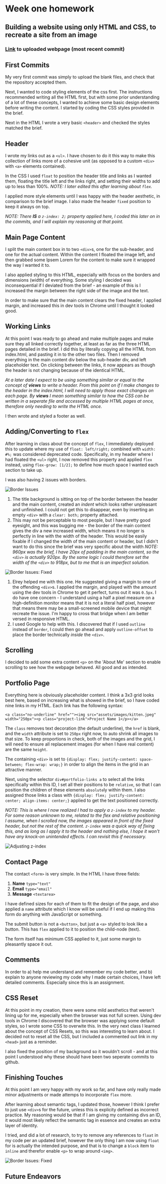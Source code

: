 # Week one homework

## Building a website using only HTML and CSS, to recreate a site from an image

### [Link](https://agtravis.github.io/homework-week-1/index.html) to uploaded webpage (most recent commit)

## First Commits

My very first commit was simply to upload the blank files, and check that the repository accepted them.

Next, I wanted to code styling elements of the css first. The instructions recommended writing all the HTML first, but with some prior understanding of a lot of these concepts, I wanted to achieve some basic design elements before writing the content. I started by coding the CSS styles provided in the brief.

Next in the HTML I wrote a very basic `<header>` and checked the styles matched the brief.

## Header

I wrote my links out as a `<ul>`. I have chosen to do it this way to make this collection of links more of a cohesive unit (as opposed to a custom `<div>` with `<a>` elements contained).

In the CSS I used ```float``` to position the header title and links as I wanted them, floating the title left and the links right, and setting their widths to add up to less than 100%. *NOTE: I later edited this after learning about ```flex```.*

I applied more style elements until I was happy with the header aesthetic, in comparison to the brief image. I also made the header ```fixed``` position to keep it always on top.

*NOTE: There **IS** a ```z-index: 2;``` property applied here, I coded this later on in the commits, and I will explain my reasoning at that point.*

## Main Page Content

I split the main content box in to two ```<div>```s, one for the sub-header, and one for the actual content. Within the content I floated the image left, and then grabbed some Ipsem Lorem for the content to make sure it wrapped the way I wanted it to.

I also applied styling to this HTML, especially with focus on the borders and dimensions (width) of everything. Some styling I decided was inconsequential if I deviated from the brief - an example of this is I increased the margin between the right side of the image and the text.

In order to make sure that the main content clears the fixed header, I applied margin, and increased this in dev tools in Chrome until I thought it looked good.

## Working Links

At this point I was ready to go ahead and make multiple pages and make sure they all linked correctly together, at least as far as the three HTML pages detailed in the brief. I did this by literally copying all the HTML from index.html, and pasting it in to the other two files. Then I removed everything in the main content div below the sub-header div, and left placeholder text. On clicking between the links, it now appears as though the header is not changing because of the identical HTML.

*At a later date I expect to be using something similar or equal to the concept of **views** to write a header. From this point on if I make changes to the header in the index.html, I will need to apply those exact changes on each page. By **views** I mean something similar to how the CSS can be written in a seperate file and accessed by multiple HTML pages at once, therefore only needing to write the HTML once.*

I then wrote and styled a footer as well.

## Adding/Converting to ```flex```

After learning in class about the concept of ```flex```, I immediately deployed this to update where my use of ```float: left/right;``` combined with ```width: #%;``` was considered deprecated code. Specifically, in my header where I had floated the ```<ul>``` right, I now removed this property and applied ```flex``` instead, using ```flex-grow: [1/2];``` to define how much space I wanted each section to take up.

I was also having 2 issues with borders.

![Border Issues](https://github.com/agtravis/homework-week-1/blob/master/assets/images/border-issues.PNG)


1. The title background is sitting on top of the border between the header and the main content, created an *indent* which looks rather unpleasant and unfinished. I could not get this to disappear, even by inserting an empty ```<div>``` with a ```clear: both;``` property attached.
1. This may not be perceptable to most people, but I have pretty good eyesight, and this was bugging me - the border of the main content gives the div a new increased width, which means it no longer is perfectly in line with the width of the header. This would be easily fixable if I changed the width of the main content or header, but I didn't want to do this since the brief was very specific about the width *NOTE: 960px was the brief, I have 20px of padding in the main content, so the ```<div>``` is actually 920px. By the same logic I could therefore set the width of the ```<div>``` to 918px, but to me that is an imperfect solution.*

![Border Issues: Fixed](https://github.com/agtravis/homework-week-1/blob/master/assets/images/border-issues-fixed.PNG)

1. Elrey helped me with this one. He suggested giving a margin to one of the offending ```<div>```s. I applied the margin, and played with the amount using the dev tools in Chrome to get it perfect, turns out it was ```0.5px```. I do have one concern - I understand using a half a pixel measure on a high-definition monitor means that it is not a literal half pixel, however that means there may be a small-screened mobile device that might recreate the issue. I'm happy to cross that bridge when I am better versed in responsive HTML.
1. I used Google to help with this. I discovered that if I used ```outline``` instead of ```border```, I could then go ahead and apply ```outline-offset``` to place the border technically *inside* the ```<div>```.

## Scrolling

I decided to add some extra content ```<p>``` on the 'About Me' section to enable scrolling to see how the webpage behaved. All good and as intended.

## Portfolio Page

Everything here is obviously placeholder content. I think a 3x3 grid looks best here, based on increasing what is showed in the brief, so I have coded nine links in my HTML. Each link has the following syntax:

```<a class="no-underline" href=""><img src="assets/images/kitten.jpeg" width="250px"><p class="project-link">Project Name 1</p></a>```

The ```class``` removes text decoration (the default underline), the ```href``` is blank, and the ```width``` attribute is set to ```250px``` right now, to auto shrink all images to that size. To keep proportions in check, both of the images and the grid, I will need to ensure all replacement images (for when I have real content) are the same ```height```.

The containing ```<div>``` is set to ```{display: flex; justify-content: space-between; flex-wrap: wrap;}``` in order to align the items in the grid in an attractive manner.

Next, using the selector ```div#portfolio-links a``` to select all the links specifically within this ID, I set all their positions to be ```relative```, so that I can position the children of these elements ```absolute```ly within them. I also assigned those links a class with ```{display: flex; justify-content: center; align-items: center;}``` applied to get the text positioned correctly.

*NOTE: This is where I now realized I had to apply a ```z-index``` to my header. For some reason unknown to me, related to the flex and relative positioning I assume, when I scrolled now, the images appeared in front of the fixed header, but not the rest of the content. ```z-index``` was a quick way of fixing this, and as long as I apply it to the header and nothing else, I hope it won't have any knock-on unintended effects. I can revisit this if necessary.*

![Adjusting z-index](https://github.com/agtravis/homework-week-1/blob/master/assets/images/z-index.PNG)

## Contact Page

The contact ```<form>``` is very simple. In the HTML I have three fields:

1. **Name**  ```type="text"```
1. **Email** ```type="email"```
1. **Message** ```<textarea>```

I have defined sizes for each of them to fit the design of the page, and also applied a ```name``` attribute which I know will be useful if I end up making this form do anything with JavaScript or something.

The submit button is not a ```<button>```, but just a ```<a>``` styled to look like a button. This has ```flex``` applied to it to position the child-node (text).

The form itself has minimum CSS applied to it, just some margin to pleasantly space it out.

## Comments

In order to a) help me understand and remember my code better, and b) explain to anyone reviewing my code why I made certain choices, I have left detailed comments. Especially since this is an assignment.

## CSS Reset

At this point in my creation, there were some mild aesthetics that weren't lining up for me, especially when the browser was not full screen. Using dev tools in Chrome I discovered that the browser was applying some default styles, so I wrote some CSS to overwite this. In the very next class I learned about the concept of CSS Resets, so this was interesting to learn about. I decided not to reset all the CSS, but I included a commented out link in my ```<head>``` just as a reminder.

I also fixed the position of my background so it wouldn't scroll - and at this point I understood why these should have been two seperate commits to github.

## Finishing Touches

At this point I am very happy with my work so far, and have only really made minor adjustments or made attemps to incorporate ```flex``` more.

After learning about semantic tags, I updated those, however I think I prefer to just use ```<div>```s for the future, unless this is explicity defined as incorrect practice. My reasoning would be that if I am giving my containing divs an ID, it would most likely reflect the semantic tag in essence and creates an extra layer of identity.

I tried, and did a lot of research, to try to remove any references to ```float``` in my code per an updated brief, however the only thing I am now using ```float``` for is actually the intended purpose, and that is to change a ```block``` item to ```inline``` and therefor enable ```<p>``` to wrap around ```<img>```. 

![Border Issues: Fixed](https://github.com/agtravis/homework-week-1/blob/master/assets/images/float-img-left.PNG)

## Future Endeavors

